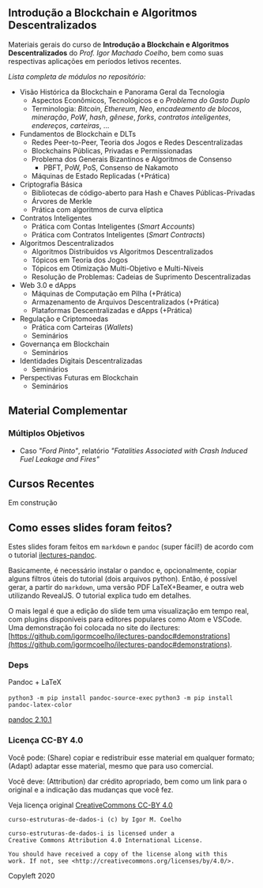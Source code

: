 ## Introdução a Blockchain e Algoritmos Descentralizados

Materiais gerais do curso de **Introdução a Blockchain e Algoritmos Descentralizados** do *Prof. Igor Machado Coelho*, bem como suas respectivas aplicações em períodos letivos recentes.

*Lista completa de módulos no repositório:*
- Visão Histórica da Blockchain e Panorama Geral da Tecnologia
   * Aspectos Econômicos, Tecnológicos e o *Problema do Gasto Duplo*
   * Terminologia: *Bitcoin*, *Ethereum*, *Neo*, *encadeamento de blocos*, *mineração*, *PoW*, *hash*, *gênese*, *forks*, *contratos inteligentes*, *endereços*, *carteiras*, ...
- Fundamentos de Blockchain e DLTs
   * Redes Peer-to-Peer, Teoria dos Jogos e Redes Descentralizadas
   * Blockchains Públicas, Privadas e Permissionadas
   * Problema dos Generais Bizantinos e Algoritmos de Consenso
      - PBFT, PoW, PoS, Consenso de Nakamoto
   * Máquinas de Estado Replicadas (+Prática)
- Criptografia Básica
   * Bibliotecas de código-aberto para Hash e Chaves Públicas-Privadas
   * Árvores de Merkle
   * Prática com algoritmos de curva elíptica 
- Contratos Inteligentes
   * Prática com Contas Inteligentes (*Smart Accounts*)
   * Prática com Contratos Inteligentes (*Smart Contracts*)
- Algoritmos Descentralizados
   * Algoritmos Distribuídos vs Algoritmos Descentralizados
   * Tópicos em Teoria dos Jogos
   * Tópicos em Otimização Multi-Objetivo e Multi-Níveis
   * Resolução de Problemas: Cadeias de Suprimento Descentralizadas
- Web 3.0 e dApps
   * Máquinas de Computação em Pilha (+Prática)
   * Armazenamento de Arquivos Descentralizados (+Prática)
   * Plataformas Descentralizadas e dApps (+Prática)
- Regulação e Criptomoedas
   * Prática com Carteiras (*Wallets*)
   * Seminários
- Governança em Blockchain
   * Seminários
- Identidades Digitais Descentralizadas
   * Seminários
- Perspectivas Futuras em Blockchain
   * Seminários

## Material Complementar

### Múltiplos Objetivos
- Caso *"Ford Pinto"*, relatório *"Fatalities Associated with Crash Induced Fuel Leakage and Fires"*


## Cursos Recentes

Em construção


## Como esses slides foram feitos?

Estes slides foram feitos em `markdown` e `pandoc` (super fácil!) de acordo com o tutorial [ilectures-pandoc](https://github.com/igormcoelho/ilectures-pandoc).

Basicamente, é necessário instalar o pandoc e, opcionalmente, copiar alguns filtros úteis do tutorial (dois arquivos python). Então, é possível gerar, a partir do `markdown`, uma versão PDF LaTeX+Beamer, e outra web utilizando RevealJS. O tutorial explica tudo em detalhes.

O mais legal é que a edição do slide tem uma visualização em tempo real, com plugins disponíveis para editores populares como Atom e VSCode.
Uma demonstração foi colocada no site do ilectures: [https://github.com/igormcoelho/ilectures-pandoc#demonstrations](https://github.com/igormcoelho/ilectures-pandoc#demonstrations).


### Deps

Pandoc + LaTeX

`python3 -m pip install pandoc-source-exec`
`python3 -m pip install pandoc-latex-color`

[pandoc 2.10.1](https://github.com/jgm/pandoc/releases/tag/2.10.1)



### Licença CC-BY 4.0

Você pode: (Share) copiar e redistribuir esse material em qualquer formato; (Adapt) adaptar esse material, mesmo que para uso comercial.

Você deve: (Attribution) dar crédito apropriado, bem como um link para o original e a indicação das mudanças que você fez.

Veja licença original [CreativeCommons CC-BY 4.0](https://creativecommons.org/licenses/by/4.0/)

```
curso-estruturas-de-dados-i (c) by Igor M. Coelho

curso-estruturas-de-dados-i is licensed under a
Creative Commons Attribution 4.0 International License.

You should have received a copy of the license along with this
work. If not, see <http://creativecommons.org/licenses/by/4.0/>.
```


Copyleft 2020
